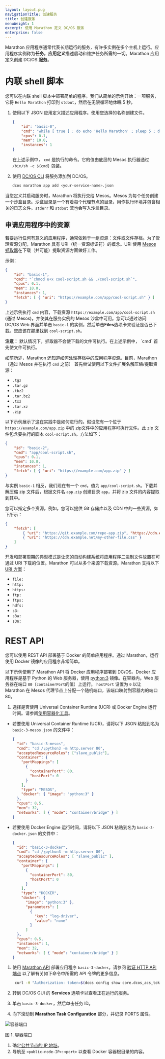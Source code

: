 ```yaml
---
layout: layout.pug
navigationTitle: 创建服务
title: 创建服务
menuWeight: 1
excerpt: 使用 Marathon 定义 DC/OS 服务
enterprise: false
---
```




Marathon 应用程序通常代表长期运行的服务，有许多实例在多个主机上运行。应用程序实例称为**任务**。**应用定义**描述启动和维护任务所需的一切。Marathon 应用定义创建 DC/OS **服务**。

# 内联 shell 脚本
您可以在内联 shell 脚本中部署简单的程序。我们从简单的示例开始：一项服务，它将 `Hello Marathon` 打印到 `stdout`，然后在无限循环地休眠 5 秒。

1. 使用以下 JSON 应用定义描述应用程序。使用您选择的名称创建文件。

    ```json
    {
        "id": "basic-0",
        "cmd": "while [ true ] ; do echo 'Hello Marathon' ; sleep 5 ; done",
        "cpus": 0.1,
        "mem": 10.0,
        "instances": 1
    }
    ```

    在上述示例中， `cmd` 是执行的命令。它的值由底层的 Mesos 执行器通过 `/bin/sh -c ${cmd}` 包装。

1. 使用 [DC/OS CLI](/dcos/cn/1.11/cli/) 将服务添加到 DC/OS。

    ```bash
    dcos marathon app add <your-service-name>.json
    ```

 当您定义并启动服务时，Marathon 将执行交给 Mesos。Mesos 为每个任务创建一个沙盒目录。沙盒目录是一个有着每个代理节点的目录，用作执行环境并包含相关的日志文件。`stderr` 和 `stdout` 流也会写入沙盒目录。

## 申请应用程序中的资源

若要运行任何有意义的应用程序，通常依赖于一组资源：文件或文件存档。为了管理资源分配，Marathon 具有 URI（统一资源标识符）的概念。URI 使用 [Mesos 抓取器](http://mesos.apache.org/documentation/latest/fetcher/)在下载（并可能）提取资源方面做好工作。

示例：

```json
{
    "id": "basic-1",
    "cmd": "`chmod u+x cool-script.sh && ./cool-script.sh`",
    "cpus": 0.1,
    "mem": 10.0,
    "instances": 1,
    "fetch": [ { "uri": "https://example.com/app/cool-script.sh" } ]
}
```

上述示例执行 `cmd` 内容，下载资源 `https://example.com/app/cool-script.sh` (通过 Mesos)，并使其在服务实例的 Mesos 沙盒中可用。您可以通过访问 DC/OS Web 界面并单击 `basic-1` 的实例，然后单击**Files**选项卡来验证是否已下载。您应该在那里找到 `cool-script.sh`。

<p class="message--note"><strong>注意：</strong> 默认情况下，抓取器不会使下载的文件可执行。在上述示例中， `cmd` 首先使文件可执行。</p>

如前所述，Marathon 还知道如何处理存档中的应用程序资源。目前，Marathon（通过 Mesos 并在执行 `cmd` 之前） 首先尝试使用以下文件扩展名解压缩/提取资源：

* `.tgz`
* `.tar.gz`
* `.tbz2`
* `.tar.bz2`
* `.txz`
* `.tar.xz`
* `.zip`

以下示例展示了这在实践中是如何进行的。假设您有一个位于 `https://example.com/app.zip` 中的 zip文件中的应用程序可执行文件。此 zip 文件包含要执行的脚本 `cool-script.sh`。方法如下：

```json
{
    "id": "basic-2",
    "cmd": "app/cool-script.sh",
    "cpus": 0.1,
    "mem": 10.0,
    "instances": 1,
    "fetch": [ { "uri": "https://example.com/app.zip" } ]
}
```

与实例 `basic-1` 相反，我们现在有一个 `cmd`，值为 `app/cool-script.sh`。下载并解压缩 zip 文件后，根据文件名 `app.zip` 创建目录 `app`，并将 zip 文件的内容提取到其中。

您可以指定多个资源。例如，您可以提供 Git 存储库以及 CDN 中的一些资源，如下所示：

```json
{
    "fetch": [
        { "uri": "https://git.example.com/repo-app.zip", "https://cdn.example.net/my-file.jpg"},
        { "uri": "https://cdn.example.net/my-other-file.css" }
    ]
}
```

开发和部署周期的典型模式是让您的自动构建系统将应用程序二进制文件放置在可通过 URI 下载的位置。Marathon 可以从多个来源下载资源。Marathon 支持以下 [URI 方案](http://tools.ietf.org/html/rfc3986#section-3.1)：

* `file:`
* `http:`
* `https:`
* `ftp:`
* `ftps:`
* `hdfs:`
* `s3:`
* `s3a:`
* `s3n:`


# REST API
您可以使用 REST API 部署基于 Docker 的简单应用程序。通过 Marathon，运行使用 Docker 镜像的应用程序非常简单。

以下示例使用了 Marathon API 将 Docker 应用程序部署到 DC/OS。Docker 应用程序是基于 Python 的 Web 服务器，使用 [python:3](https://registry.hub.docker.com/_/python/) 镜像。在容器内，Web 服务器在端口 `80`（`containerPort`的值）上运行。 `hostPort` 设置为 `0` 以让 Marathon 在 Mesos 代理节点上分配一个随机端口，该端口映射到容器内的端口 80。

1. 选择是否使用 Universal Container Runtime (UCR) 或 Docker Engine 运行时间。请参阅[使用容器化工具](/dcos/cn/1.11/deploying-services/containerizers/)。
 - 若要使用 Universal Container Runtime (UCR)，请将以下 JSON 粘贴到名为 `basic-3-mesos.json` 的文件中：

      ```json
      {
        "id": "basic-3-mesos",
        "cmd": "cd /;python3 -m http.server 80",
        "acceptedResourceRoles": ["slave_public"],
        "container": {
          "portMappings": [
            {
              "containerPort": 80,
              "hostPort": 0
            }
          ],
          "type": "MESOS",
          "docker": { "image": "python:3" }
        },
        "cpus": 0.5,
        "mem": 32,
        "networks": [ { "mode": "container/bridge" } ]
      }
      ```

 - 若要使用 Docker Engine 运行时间，请将以下 JSON 粘贴到名为 `basic-3-docker.json` 的文件中：

    ```json
    {
      "id": "basic-3-docker",
      "cmd": "cd /;python3 -m http.server 80",
      "acceptedResourceRoles": [ "slave_public" ],
      "container": {
        "portMappings": [
          {
            "containerPort": 80,
            "hostPort": 0
          }
        ],
        "type": "DOCKER",
        "docker": {
          "image": "python:3" },
          "parameters": [
            {
              "key": "log-driver",
              "value": "none"
            }
          ]
      },
      "cpus": 0.5,
      "instances": 1,
      "mem": 32,
      "networks": [ { "mode": "container/bridge" } ]
    }
    ```

1. 使用 [Marathon API](/dcos/cn/1.11/deploying-services/marathon-api/) 部署应用程序 `basic-3-docker`。请参阅 [验证 HTTP API 端点](/dcos/cn/1.11/security/ent/iam-api/) 以了解有关如下命令中所需的 API 令牌的更多信息。

    ```sh
     curl -H "Authorization: token=$(dcos config show core.dcos_acs_token)" -X POST <master-IP>/service/marathon/v2/apps -d @basic-3-docker.json -H "Content-type: application/json"
    ```

1. 转到 DC/OS GUI 的 **Services** 选项卡以查看正在运行的服务。
1. 单击 `basic-3-docker`，然后单击任务 ID。
1. 向下滚动到 **Marathon Task Configuration** 部分，并记录 PORTS 属性。

 ![容器端口](/dcos/cn/1.11/img/container-port.png)

 图 1. 容器端口
   
1. 确定[公共节点的 IP 地址](/dcos/cn/1.11/administering-clusters/locate-public-agent/)。
1. 导航至 `<public-node-IP>:<port>` 以查看 Docker 容器根目录的内容。
